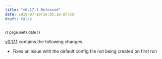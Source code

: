 ```yaml
---
title: "v0.17.1 Released"
date: 2019-07-16T18:05:18-07:00
draft: false
---
```


<small>{{ page.meta.date }}</small>

[v0.17.1](https://github.com/wtfutil/wtf/releases/tag/v0.17.1) contains the following changes:

* Fixes an issue with the default config file not being created on first run
